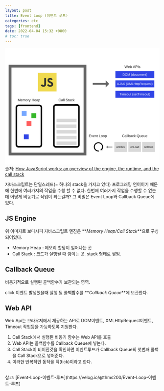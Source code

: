 ```yaml
---
layout: post
title: Event Loop (이벤트 루프)
categories: etc
tags: [frontend]
date: 2022-04-04 15:32 +0800
# toc: true
---
```


![](/assets/img/img_event_loof.png)
출처: [How JavaScript works: an overview of the engine, the runtime, and the call stack](https://extbrain.tistory.com/103)
<br/>

자바스크립트는 단일스레드(= 하나의 stack을 가지고 있다) 프로그래밍 언어이기 때문에 한번에 여러가지의 작업을 수행 할 수 없다.
한번에 여러가지 작업을 수행할 수 없는데 어떻게 비동기로 작업이 되는걸까?
그 비밀은 Event Loop와 Callback Queue에 있다.

## JS Engine

위 이미지로 보다시피 자바스크립트 엔진은 **_Memory Heap/Call Stack_**으로 구성되어있다.

- Memory Heap : 메모리 할당이 일어나는 곳
- Call Stack : 코드가 실행될 때 쌓이는 곳. stack 형태로 쌓임.

## Callback Queue

비동기적으로 실행된 콜백함수가 보관되는 영역.

click 이벤트 발생했을때 실행 될 콜백함수를 **_Callback Queue_**에 보관한다.

## Web API

Web Api는 브라우저에서 제공하는 API로 DOM이벤트, XMLHttpRequest이벤트, Timeout 작업등을 가능하도록 지원한다.

1. Call Stack에서 실행된 비동기 함수는 Web API를 호출
2. Web API는 콜백함수를 Callback Queue에 넣는다.
3. Call Stack이 비어진것을 확인하면 이벤트루프가 Callback Queue의 첫번째 콜백을 Call Stack으로 넣어준다.
4. 이러한 반복적인 동작을 틱(tick)이라고 한다.

<br/>
참고: [Event-Loop-이벤트-루프](https://velog.io/@thms200/Event-Loop-이벤트-루프)
